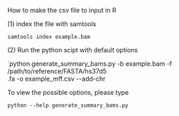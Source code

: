 How to make the csv file to input in R

(1) index the file with samtools

`samtools index example.bam`

(2) Run the python scipt with default options

`python generate_summary_bams.py -b example.bam -f /path/to/reference/FASTA/hs37d5\
.fa -o example_mff.csv --add-chr


To view the possible options, please type

`python --help generate_summary_bams.py`

